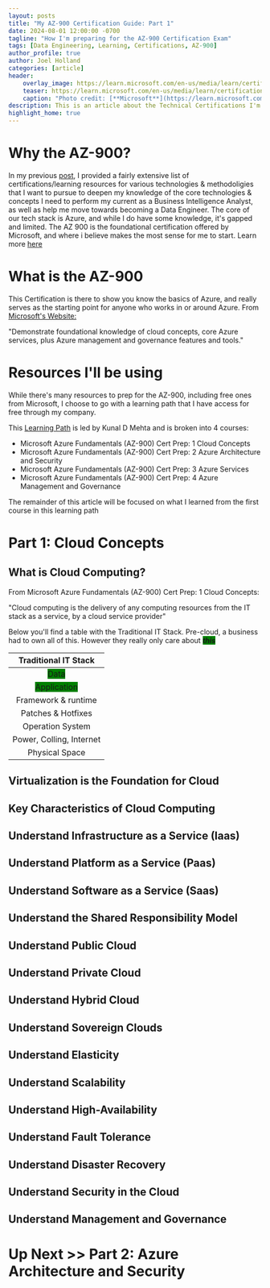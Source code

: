 ```yaml
---
layout: posts
title: "My AZ-900 Certification Guide: Part 1"
date: 2024-08-01 12:00:00 -0700
tagline: "How I'm preparing for the AZ-900 Certification Exam"
tags: [Data Engineering, Learning, Certifications, AZ-900]
author_profile: true
author: Joel Holland
categories: [article]
header:
    overlay_image: https://learn.microsoft.com/en-us/media/learn/certification/badges/microsoft-certified-fundamentals-badge.svg
    teaser: https://learn.microsoft.com/en-us/media/learn/certification/badges/microsoft-certified-fundamentals-badge.svg
    caption: "Photo credit: [**Microsoft**](https://learn.microsoft.com/en-us/media/learn/certification/badges/microsoft-certified-fundamentals-badge.svg)"
description: This is an article about the Technical Certifications I'm pursuing
highlight_home: true
---
```


# Why the AZ-900?
In my previous [post](https://joelholland2.github.io/article/2024/08/01/Technical-Certifications.html), I provided a fairly extensive list of certifications/learning resources for various technologies & methodoligies that I want to pursue to deepen my knowledge of the core technologies & concepts I need to perform my current as a Business Intelligence Analyst, as well as help me move towards becoming a Data Engineer. The core of our tech stack is Azure, and while I do have some knowledge, it's gapped and limited. The AZ 900 is the foundational certification offered by Microsoft, and where i believe makes the most sense for me to start. Learn more [here](https://learn.microsoft.com/en-us/credentials/certifications/azure-fundamentals/?practice-assessment-type=certification&WT.mc_id=certposter_poster-wwl)

# What is the AZ-900
This Certification is there to show you know the basics of Azure, and really serves as the starting point for anyone who works in or around Azure. From [Microsoft's Website: ](https://learn.microsoft.com/en-us/credentials/certifications/azure-fundamentals/?practice-assessment-type=certification&WT.mc_id=certposter_poster-wwl) 

"Demonstrate foundational knowledge of cloud concepts, core Azure services, plus Azure management and governance features and tools."

# Resources I'll be using
While there's many resources to prep for the AZ-900, including free ones from Microsoft, I choose to go with a learning path that I have access for free through my company.

This [Learning Path](https://www.linkedin.com/learning/paths/prepare-for-the-microsoft-azure-fundamentals-az-900-certification) is led by Kunal D Mehta and is broken into 4 courses:
- Microsoft Azure Fundamentals (AZ-900) Cert Prep: 1 Cloud Concepts
- Microsoft Azure Fundamentals (AZ-900) Cert Prep: 2 Azure Architecture and Security
- Microsoft Azure Fundamentals (AZ-900) Cert Prep: 3 Azure Services
- Microsoft Azure Fundamentals (AZ-900) Cert Prep: 4 Azure Management and Governance

The remainder of this article will be focused on what I learned from the first course in this learning path

# Part 1: Cloud Concepts

## What is Cloud Computing?

From Microsoft Azure Fundamentals (AZ-900) Cert Prep: 1 Cloud Concepts:

"Cloud computing is the delivery of any computing resources from the IT stack as a service, by a cloud service provider"

Below you'll find a table with the Traditional IT Stack. Pre-cloud, a business had to own all of this. However they really only care about ***<span style="background-color:green">this</span>***

| Traditional IT Stack      |
|:-----------:|
| <span style="background-color:green">Data</span>       |
| <span style="background-color:green">Application</span>       |
| Framework & runtime       |
| Patches & Hotfixes       |
| Operation System       |
| Power, Colling, Internet       |
| Physical Space       |

## Virtualization is the Foundation for Cloud

## Key Characteristics of Cloud Computing

## Understand Infrastructure as a Service (Iaas)

## Understand Platform as a Service (Paas)

## Understand Software as a Service (Saas)

## Understand the Shared Responsibility Model

## Understand Public Cloud

## Understand Private Cloud

## Understand Hybrid Cloud

## Understand Sovereign Clouds

## Understand Elasticity

## Understand Scalability

## Understand High-Availability

## Understand Fault Tolerance

## Understand Disaster Recovery

## Understand Security in the Cloud

## Understand Management and Governance

# Up Next >> Part 2: Azure Architecture and Security
